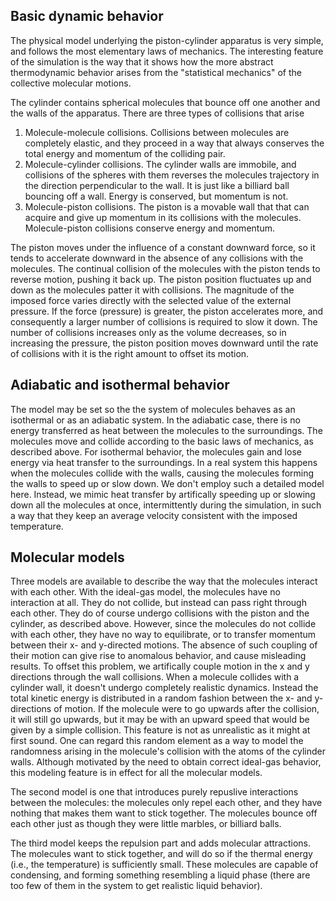 

## Basic dynamic behavior

The physical model underlying the piston-cylinder apparatus is very simple, and follows the most elementary laws of mechanics. The interesting feature of the simulation is the way that it shows how the more abstract thermodynamic behavior arises from the "statistical mechanics" of the collective molecular motions.

The cylinder contains spherical molecules that bounce off one another and the walls of the apparatus. There are three types of collisions that arise

1. Molecule-molecule collisions. Collisions between molecules are completely elastic, and they proceed in a way that always conserves the total energy and momentum of the colliding pair.
1. Molecule-cylinder collisions. The cylinder walls are immobile, and collisions of the spheres with them reverses the molecules trajectory in the direction perpendicular to the wall. It is just like a billiard ball bouncing off a wall. Energy is conserved, but momentum is not.
1. Molecule-piston collisions. The piston is a movable wall that that can acquire and give up momentum in its collisions with the molecules. Molecule-piston collisions conserve energy and momentum. 

The piston moves under the influence of a constant downward force, so it tends to accelerate downward in the absence of any collisions with the molecules. The continual collision of the molecules with the piston tends to reverse motion, pushing it back up. The piston position fluctuates up and down as the molecules patter it with collisions. The magnitude of the imposed force varies directly with the selected value of the external pressure. If the force (pressure) is greater, the piston accelerates more, and consequently a larger number of collisions is required to slow it down. The number of collisions increases only as the volume decreases, so in increasing the pressure, the piston position moves downward until the rate of collisions with it is the right amount to offset its motion.

## Adiabatic and isothermal behavior

The model may be set so the the system of molecules behaves as an isothermal or as an adiabatic system. In the adiabatic case, there is no energy transferred as heat between the molecules to the surroundings. The molecules move and collide according to the basic laws of mechanics, as described above. For isothermal behavior, the molecules gain and lose energy via heat transfer to the surroundings. In a real system this happens when the molecules collide with the walls, causing the molecules forming the walls to speed up or slow down. We don't employ such a detailed model here. Instead, we mimic heat transfer by artifically speeding up or slowing down all the molecules at once, intermittently during the simulation, in such a way that they keep an average velocity consistent with the imposed temperature.

## Molecular models

Three models are available to describe the way that the molecules interact with each other. With the ideal-gas model, the molecules have no interaction at all. They do not collide, but instead can pass right through each other. They do of course undergo collisions with the piston and the cylinder, as described above. However, since the molecules do not collide with each other, they have no way to equilibrate, or to transfer momentum between their x- and y-directed motions. The absence of such coupling of their motion can give rise to anomalous behavior, and cause misleading results. To offset this problem, we artifically couple motion in the x and y directions through the wall collisions. When a molecule collides with a cylinder wall, it doesn't undergo completely realistic dynamics. Instead the total kinetic energy is distributed in a random fashion between the x- and y-directions of motion. If the molecule were to go upwards after the collision, it will still go upwards, but it may be with an upward speed that would be given by a simple collision. This feature is not as unrealistic as it might at first sound. One can regard this random element as a way to model the randomness arising in the molecule's collision with the atoms of the cylinder walls. Although motivated by the need to obtain correct ideal-gas behavior, this modeling feature is in effect for all the molecular models.

The second model is one that introduces purely repuslive interactions between the molecules: the molecules only repel each other, and they have nothing that makes them want to stick together. The molecules bounce off each other just as though they were little marbles, or billiard balls.

The third model keeps the repulsion part and adds molecular attractions. The molecules want to stick together, and will do so if the thermal energy (i.e., the temperature) is sufficiently small. These molecules are capable of condensing, and forming something resembling a liquid phase (there are too few of them in the system to get realistic liquid behavior).